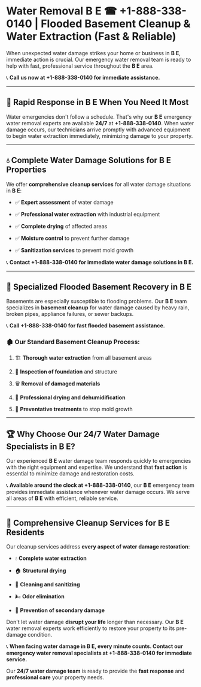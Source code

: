 # Water Removal B E ☎ +1-888-338-0140 | Flooded Basement Cleanup & Water Extraction (Fast & Reliable)

When unexpected water damage strikes your home or business in **B E**, immediate action is crucial. Our emergency water removal team is ready to help with fast, professional service throughout the **B E** area. 

📞 **Call us now at +1-888-338-0140 for immediate assistance.**
---
## 🚀 Rapid Response in B E When You Need It Most
Water emergencies don't follow a schedule. That's why our **B E** emergency water removal experts are available **24/7** at **+1-888-338-0140**. When water damage occurs, our technicians arrive promptly with advanced equipment to begin water extraction immediately, minimizing damage to your property.
---
## 💧 Complete Water Damage Solutions for B E Properties
We offer **comprehensive cleanup services** for all water damage situations in **B E**:
- ✅ **Expert assessment** of water damage  
- ✅ **Professional water extraction** with industrial equipment  
- ✅ **Complete drying** of affected areas  
- ✅ **Moisture control** to prevent further damage  
- ✅ **Sanitization services** to prevent mold growth  
📞 **Contact +1-888-338-0140 for immediate water damage solutions in B E.**
---
## 🌊 Specialized Flooded Basement Recovery in B E
Basements are especially susceptible to flooding problems. Our **B E** team specializes in **basement cleanup** for water damage caused by heavy rain, broken pipes, appliance failures, or sewer backups. 
📞 **Call +1-888-338-0140 for fast flooded basement assistance.**
### 🏚️ Our Standard Basement Cleanup Process:
1. 🏗️ **Thorough water extraction** from all basement areas  
2. 🔎 **Inspection of foundation** and structure  
3. 🗑️ **Removal of damaged materials**  
4. 💨 **Professional drying and dehumidification**  
5. 🚫 **Preventative treatments** to stop mold growth  
---
## 🏆 Why Choose Our 24/7 Water Damage Specialists in B E?
Our experienced **B E** water damage team responds quickly to emergencies with the right equipment and expertise. We understand that **fast action** is essential to minimize damage and restoration costs.
📞 **Available around the clock at +1-888-338-0140**, our **B E** emergency team provides immediate assistance whenever water damage occurs. We serve all areas of **B E** with efficient, reliable service.
---
## 🧹 Comprehensive Cleanup Services for B E Residents
Our cleanup services address **every aspect of water damage restoration**:
- 💧 **Complete water extraction**  
- 🏠 **Structural drying**  
- 🧼 **Cleaning and sanitizing**  
- 🌬️ **Odor elimination**  
- 🚫 **Prevention of secondary damage**  
Don't let water damage **disrupt your life** longer than necessary. Our **B E** water removal experts work efficiently to restore your property to its pre-damage condition.
📞 **When facing water damage in B E, every minute counts. Contact our emergency water removal specialists at +1-888-338-0140 for immediate service.**
Our **24/7 water damage team** is ready to provide the **fast response** and **professional care** your property needs.
